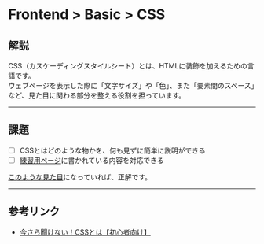# Frontend > Basic > CSS

## 解説

CSS（カスケーディングスタイルシート）とは、HTMLに装飾を加えるための言語です。  
ウェブページを表示した際に「文字サイズ」や「色」、また「要素間のスペース」など、見た目に関わる部分を整える役割を担っています。

---

## 課題

- [ ] CSSとはどのような物かを、何も見ずに簡単に説明ができる
- [ ] [練習用ページ](https://jsfiddle.net/cinra/qca3dbbb/)に書かれている内容を対応できる

[このような見た目](https://jsfiddle.net/cinra/qca3dbbb/1/)になっていれば、正解です。

---

## 参考リンク

- [今さら聞けない！CSSとは【初心者向け】](https://techacademy.jp/magazine/4857)